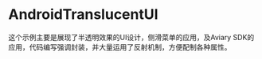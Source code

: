AndroidTranslucentUI
====================

这个示例主要是展现了半透明效果的UI设计，侧滑菜单的应用，及Aviary SDK的应用，代码编写强调封装，并大量运用了反射机制，方便配制各种属性。
